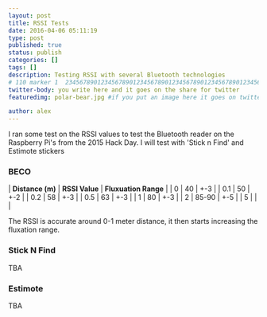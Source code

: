 ```yaml
---
layout: post
title: RSSI Tests
date: 2016-04-06 05:11:19
type: post
published: true
status: publish
categories: []
tags: []
description: Testing RSSI with several Bluetooth technologies
# 110 marker 1  234567890123456789012345678901234567890123456789012345678901234567890123456789012345678901234567890123456789
twitter-body: you write here and it goes on the share for twitter
featuredimg: polar-bear.jpg #if you put an image here it goes on twitter too

author: alex
---
```


I ran some test on the RSSI values to test the Bluetooth reader on the Raspberry Pi's from the 2015 Hack Day. I will test with 'Stick n Find' and Estimote stickers

### BECO

|  **Distance (m)**   | **RSSI Value**   | **Fluxuation Range**   |
| 0 | 40 | +-3 |
| 0.1 | 50 | +-2 |
| 0.2 | 58 | +-3 |
| 0.5 | 63 | +-3 |
| 1 | 80 | +-3 |
| 2 | 85-90 | +-5 |
| 5 |  |  |

The RSSI is accurate around 0-1 meter distance, it then starts increasing the fluxation range.

### Stick N Find

TBA

### Estimote

TBA